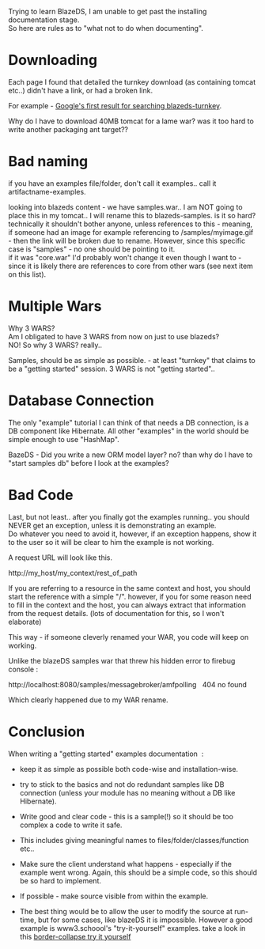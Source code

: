 Trying to learn BlazeDS, I am unable to get past the installing documentation stage.  
So here are rules as to "what not to do when documenting".   

# Downloading

Each page I found that detailed the turnkey download (as containing tomcat etc..) didn't have a link, or had a broken link.  

For example - [Google's first result for searching blazeds-turnkey](http://opensource.adobe.com/wiki/display/blazeds/Release+Builds).  

Why do I have to download 40MB tomcat for a lame war? was it too hard to write another packaging ant target??  

# Bad naming

if you have an examples file/folder, don't call it examples.. call it artifactname-examples.  

looking into blazeds content - we have samples.war.. I am NOT going to place this in my tomcat.. I will rename this to blazeds-samples. is it so hard?  
technically it shouldn't bother anyone, unless references to this - meaning, if someone had an image for example referencing to /samples/myimage.gif - then the link will be broken due to rename. However, since this specific case is "samples" - no one should be pointing to it.  
if it was "core.war" I'd probably won't change it even though I want to - since it is likely there are references to core from other wars (see next item on this list).  

# Multiple Wars

Why 3 WARS?  
Am I obligated to have 3 WARS from now on just to use blazeds?  
NO! So why 3 WARS? really..  

Samples, should be as simple as possible. - at least "turnkey" that claims to be a "getting started" session. 3 WARS is not "getting started"..  

# Database Connection

The only "example" tutorial I can think of that needs a DB connection, is a DB component like Hibernate. All other "examples" in the world should be simple enough to use "HashMap".  

BazeDS - Did you write a new ORM model layer? no? than why do I have to "start samples db" before I look at the examples?  

# Bad Code

Last, but not least.. after you finally got the examples running.. you should NEVER get an exception, unless it is demonstrating an example.  
Do whatever you need to avoid it, however, if an exception happens, show it to the user so it will be clear to him the example is not working.  

A request URL will look like this.  

<div style="font-family: " courier="" new",courier,monospace;"="">http://my_host/my_context/rest_of_path</div>

If you are referring to a resource in the same context and host, you should start the reference with a simple "/". however, if you for some reason need to fill in the context and the host, you can always extract that information from the request details. (lots of documentation for this, so I won't elaborate)  

This way - if someone cleverly renamed your WAR, you code will keep on working.  

Unlike the blazeDS samples war that threw his hidden error to firebug console :  

http://localhost:8080/samples/messagebroker/amfpolling   404 no found  

Which clearly happened due to my WAR rename.   

# Conclusion

When writing a "getting started" examples documentation  :  

*   keep it as simple as possible both code-wise and installation-wise. 
*   try to stick to the basics and not do redundant samples like DB connection (unless your module has no meaning without a DB like Hibernate).
*   Write good and clear code - this is a sample(!) so it should be too complex a code to write it safe. 

*   This includes giving meaningful names to files/folder/classes/function etc.. 

*   Make sure the client understand what happens - especially if the example went wrong. Again, this should be a simple code, so this should be so hard to implement. 
*   If possible - make source visible from within the example. 

*   The best thing would be to allow the user to modify the source at run-time, but for some cases, like blazeDS it is impossible. However a good example is www3.schoool's "try-it-yourself" examples. take a look in this [border-collapse try it yourself](http://www.w3schools.com/css/tryit.asp?filename=trycss_table_border-collapse)